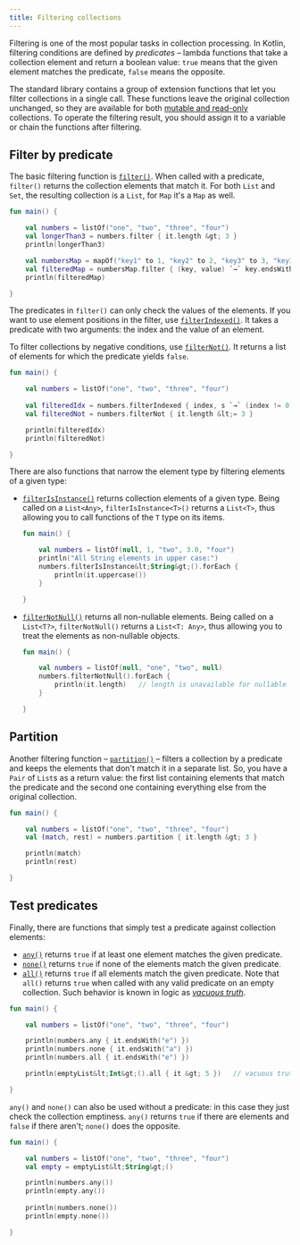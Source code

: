 ```yaml
---
title: Filtering collections
---
```



Filtering is one of the most popular tasks in collection processing.
In Kotlin, filtering conditions are defined by _predicates_ – lambda functions that take a collection element and return
a boolean value: `true` means that the given element matches the predicate, `false` means the opposite.

The standard library contains a group of extension functions that let you filter collections in a single call.
These functions leave the original collection unchanged, so they are available for both [mutable and read-only](collections-overview.md#collection-types)
collections. To operate the filtering result, you should assign it to a variable or chain the functions after filtering.

## Filter by predicate

The basic filtering function is [`filter()`](https://kotlinlang.org/api/latest/jvm/stdlib/kotlin.collections/filter.html).
When called with a predicate, `filter()` returns the collection elements that match it.
For both `List` and `Set`, the resulting collection is a `List`, for `Map` it's a `Map` as well.

```kotlin
fun main() {

    val numbers = listOf("one", "two", "three", "four")  
    val longerThan3 = numbers.filter { it.length &gt; 3 }
    println(longerThan3)

    val numbersMap = mapOf("key1" to 1, "key2" to 2, "key3" to 3, "key11" to 11)
    val filteredMap = numbersMap.filter { (key, value) `→` key.endsWith("1") && value &gt; 10}
    println(filteredMap)

}
```


The predicates in `filter()` can only check the values of the elements.
If you want to use element positions in the filter, use [`filterIndexed()`](https://kotlinlang.org/api/latest/jvm/stdlib/kotlin.collections/filter-indexed.html).
It takes a predicate with two arguments: the index and the value of an element. 

To filter collections by negative conditions, use [`filterNot()`](https://kotlinlang.org/api/latest/jvm/stdlib/kotlin.collections/filter-not.html).
It returns a list of elements for which the predicate yields `false`.

```kotlin
fun main() {

    val numbers = listOf("one", "two", "three", "four")
    
    val filteredIdx = numbers.filterIndexed { index, s `→` (index != 0) && (s.length &lt; 5)  }
    val filteredNot = numbers.filterNot { it.length &lt;= 3 }

    println(filteredIdx)
    println(filteredNot)

}
```


There are also functions that narrow the element type by filtering elements of a given type:

* [`filterIsInstance()`](https://kotlinlang.org/api/latest/jvm/stdlib/kotlin.collections/filter-is-instance.html) returns
    collection elements of a given type. Being called on a `List<Any>`, `filterIsInstance<T>()` returns a `List<T>`, thus
    allowing you to call functions of the  `T` type on its items.

    ```kotlin
    fun main() {

        val numbers = listOf(null, 1, "two", 3.0, "four")
        println("All String elements in upper case:")
        numbers.filterIsInstance&lt;String&gt;().forEach {
            println(it.uppercase())
        }

    }
    ```
    

* [`filterNotNull()`](https://kotlinlang.org/api/latest/jvm/stdlib/kotlin.collections/filter-not-null.html) returns all
    non-nullable elements. Being called on a `List<T?>`, `filterNotNull()` returns a `List<T: Any>`, thus allowing you to treat
    the elements as non-nullable objects.

    ```kotlin
    fun main() {

        val numbers = listOf(null, "one", "two", null)
        numbers.filterNotNull().forEach {
            println(it.length)   // length is unavailable for nullable Strings
        }

    }
    ```
    

## Partition

Another filtering function – [`partition()`](https://kotlinlang.org/api/latest/jvm/stdlib/kotlin.collections/partition.html)
– filters a collection by a predicate and keeps the elements that don't match it in a separate list.
So, you have a `Pair` of `List`s as a return value: the first list containing elements that match the predicate and the
second one containing everything else from the original collection.

```kotlin
fun main() {

    val numbers = listOf("one", "two", "three", "four")
    val (match, rest) = numbers.partition { it.length &gt; 3 }

    println(match)
    println(rest)

}
```


## Test predicates

Finally, there are functions that simply test a predicate against collection elements:

* [`any()`](https://kotlinlang.org/api/latest/jvm/stdlib/kotlin.collections/any.html) returns `true` if at least one element matches the given predicate.
* [`none()`](https://kotlinlang.org/api/latest/jvm/stdlib/kotlin.collections/none.html) returns `true` if none of the elements match the given predicate.
* [`all()`](https://kotlinlang.org/api/latest/jvm/stdlib/kotlin.collections/all.html) returns `true` if all elements match the given predicate.
    Note that `all()` returns `true` when called with any valid predicate on an empty collection. Such behavior is known in logic as _[vacuous truth](https://en.wikipedia.org/wiki/Vacuous_truth)_.

```kotlin
fun main() {

    val numbers = listOf("one", "two", "three", "four")

    println(numbers.any { it.endsWith("e") })
    println(numbers.none { it.endsWith("a") })
    println(numbers.all { it.endsWith("e") })

    println(emptyList&lt;Int&gt;().all { it &gt; 5 })   // vacuous truth

}
```


`any()` and `none()` can also be used without a predicate: in this case they just check the collection emptiness.
`any()` returns `true` if there are elements and `false` if there aren't; `none()` does the opposite.

```kotlin
fun main() {

    val numbers = listOf("one", "two", "three", "four")
    val empty = emptyList&lt;String&gt;()

    println(numbers.any())
    println(empty.any())
    
    println(numbers.none())
    println(empty.none())

}
```

